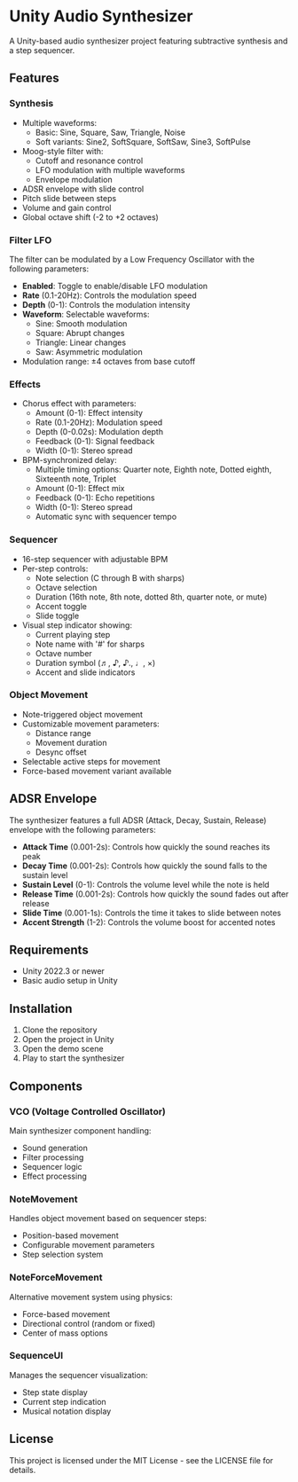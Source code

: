 # Unity Audio Synthesizer

A Unity-based audio synthesizer project featuring subtractive synthesis and a step sequencer.

## Features

### Synthesis
- Multiple waveforms:
  - Basic: Sine, Square, Saw, Triangle, Noise
  - Soft variants: Sine2, SoftSquare, SoftSaw, Sine3, SoftPulse
- Moog-style filter with:
  - Cutoff and resonance control
  - LFO modulation with multiple waveforms
  - Envelope modulation
- ADSR envelope with slide control
- Pitch slide between steps
- Volume and gain control
- Global octave shift (-2 to +2 octaves)

### Filter LFO
The filter can be modulated by a Low Frequency Oscillator with the following parameters:
- **Enabled**: Toggle to enable/disable LFO modulation
- **Rate** (0.1-20Hz): Controls the modulation speed
- **Depth** (0-1): Controls the modulation intensity
- **Waveform**: Selectable waveforms:
  - Sine: Smooth modulation
  - Square: Abrupt changes
  - Triangle: Linear changes
  - Saw: Asymmetric modulation
- Modulation range: ±4 octaves from base cutoff

### Effects
- Chorus effect with parameters:
  - Amount (0-1): Effect intensity
  - Rate (0.1-20Hz): Modulation speed
  - Depth (0-0.02s): Modulation depth
  - Feedback (0-1): Signal feedback
  - Width (0-1): Stereo spread
- BPM-synchronized delay:
  - Multiple timing options: Quarter note, Eighth note, Dotted eighth, Sixteenth note, Triplet
  - Amount (0-1): Effect mix
  - Feedback (0-1): Echo repetitions
  - Width (0-1): Stereo spread
  - Automatic sync with sequencer tempo

### Sequencer
- 16-step sequencer with adjustable BPM
- Per-step controls:
  - Note selection (C through B with sharps)
  - Octave selection
  - Duration (16th note, 8th note, dotted 8th, quarter note, or mute)
  - Accent toggle
  - Slide toggle
- Visual step indicator showing:
  - Current playing step
  - Note name with '#' for sharps
  - Octave number
  - Duration symbol (♬, ♪, ♪., ♩, ×)
  - Accent and slide indicators

### Object Movement
- Note-triggered object movement
- Customizable movement parameters:
  - Distance range
  - Movement duration
  - Desync offset
- Selectable active steps for movement
- Force-based movement variant available

## ADSR Envelope

The synthesizer features a full ADSR (Attack, Decay, Sustain, Release) envelope with the following parameters:

- **Attack Time** (0.001-2s): Controls how quickly the sound reaches its peak
- **Decay Time** (0.001-2s): Controls how quickly the sound falls to the sustain level
- **Sustain Level** (0-1): Controls the volume level while the note is held
- **Release Time** (0.001-2s): Controls how quickly the sound fades out after release
- **Slide Time** (0.001-1s): Controls the time it takes to slide between notes
- **Accent Strength** (1-2): Controls the volume boost for accented notes

## Requirements
- Unity 2022.3 or newer
- Basic audio setup in Unity

## Installation
1. Clone the repository
2. Open the project in Unity
3. Open the demo scene
4. Play to start the synthesizer

## Components

### VCO (Voltage Controlled Oscillator)
Main synthesizer component handling:
- Sound generation
- Filter processing
- Sequencer logic
- Effect processing

### NoteMovement
Handles object movement based on sequencer steps:
- Position-based movement
- Configurable movement parameters
- Step selection system

### NoteForceMovement
Alternative movement system using physics:
- Force-based movement
- Directional control (random or fixed)
- Center of mass options

### SequenceUI
Manages the sequencer visualization:
- Step state display
- Current step indication
- Musical notation display

## License
This project is licensed under the MIT License - see the LICENSE file for details. 